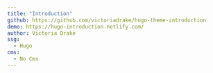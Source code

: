 ```yaml
---
title: "Introduction"
github: https://github.com/victoriadrake/hugo-theme-introduction
demo: https://hugo-introduction.netlify.com/
author: Victoria Drake
ssg:
  - Hugo
cms:
  - No Cms
---
```

